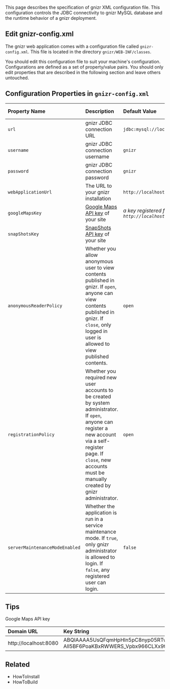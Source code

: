 This page describes the specification of gnizr XML configuration file. This configuration controls the JDBC connectivity to gnizr MySQL database and the runtime behavior of a gnizr deployment.

## Edit gnizr-config.xml ##

The gnizr web application comes with a configuration file called `gnizr-config.xml`. This file is located in the directory `gnizr/WEB-INF/classes`.

You should edit this configuration file to suit your machine's configuration. Configurations are defined as a set of property/value pairs. You should only edit properties that are described in the following section and leave others untouched.

## Configuration Properties in `gnizr-config.xml` ##

| **Property Name** | **Description** | **Default Value** | **Is Required** |
|:------------------|:----------------|:------------------|:----------------|
| `url`             | gnizr JDBC connection URL | `jdbc:mysql://localhost/gnizr_db` | Yes             |
| `username`        | gnizr JDBC connection username | `gnizr`           | Yes             |
| `password`        | gnizr JDBC connection password | `gnizr`           | Yes             |
| `webApplicationUrl` | The URL to your gnizr installation | `http://localhost:8080/gnizr`| No              |
| `googleMapsKey`   | [Google Maps API key](http://www.google.com/apis/maps/signup.html) of your site | _a key registered for `http://localhost`_| Yes             |
| `snapShotsKey`    | [SnapShots API key](http://www.snap.com/about/shots1.php) of your site |                   | No              |
| `anonymousReaderPolicy` | Whether you allow anonymous user to view contents published in gnizr. If `open`, anyone can view contents published in gnizr. If `close`, only logged in user is allowed to view published contents. | `open`            |  No             |
| `registrationPolicy` | Whether you required new user accounts to be created by system administrator. If `open`, anyone can register a new account via a self-register page. If `close`, new accounts must be manually created by gnizr administrator. | `open`            | No              |
| `serverMaintenanceModeEnabled` | Whether the application is run in a service maintenance mode. If `true`, only gnizr administrator is allowed to login. If `false`, any registered user can login. | `false`           | No              |

## Tips ##

Google Maps API key

| Domain URL | Key String |
|:-----------|:-----------|
| http://localhost:8080 | ABQIAAAA5UsQFqmHpHln5pC8nyp05RTwM0brOpm-All5BF6PoaKBxRWWERS\_Vpbx966CLXx9tDQthE6QI\_9\_bg |

## Related ##
  * HowToInstall
  * HowToBuild